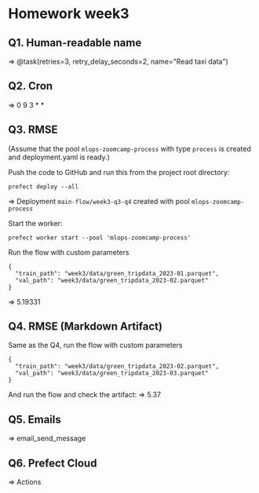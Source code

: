 # Homework week3

## Q1. Human-readable name
=> @task(retries=3, retry_delay_seconds=2, name="Read taxi data")

## Q2. Cron
=> 0 9 3 * *

## Q3. RMSE
(Assume that the pool `mlops-zoomcamp-process` with type `process` is created and deployment.yaml is ready.)

Push the code to GitHub and run this from the project root directory:
```
prefect deploy --all
```
=> Deployment `main-flow/week3-q3-q4` created with pool `mlops-zoomcamp-process`

Start the worker:
```
prefect worker start --pool 'mlops-zoomcamp-process'
```

Run the flow with custom parameters
```
{
  "train_path": "week3/data/green_tripdata_2023-01.parquet",
  "val_path": "week3/data/green_tripdata_2023-02.parquet"
}
```
=> 5.19331

## Q4. RMSE (Markdown Artifact)
Same as the Q4, run the flow with custom parameters
```
{
  "train_path": "week3/data/green_tripdata_2023-02.parquet",
  "val_path": "week3/data/green_tripdata_2023-03.parquet"
}
```

And run the flow and check the artifact:
=> 5.37

## Q5. Emails
=> email_send_message

## Q6. Prefect Cloud
=> Actions


